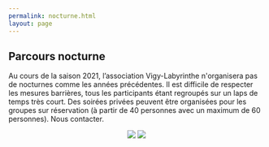 ```yaml
---
permalink: nocturne.html
layout: page
---
```


## Parcours nocturne


Au cours de la saison 2021, l’association Vigy-Labyrinthe n'organisera pas de nocturnes comme les années précédentes. Il est difficile de respecter les mesures barrières, tous les participants étant regroupés sur un laps de temps très court. Des soirées privées peuvent être organisées pour les groupes sur réservation (à partir de 40 personnes avec un maximum de 60 personnes). Nous contacter.
 
 <center>
<img style="display:inline-block;" src="{{ site.baseurl }}public/img/nocturne.jpg">
<img style="display:inline-block;" src="{{ site.baseurl }}public/img/evelyne.jpg">
</center>




